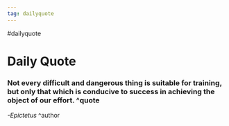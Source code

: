 ```yaml
---
tag: dailyquote
---
```


#dailyquote

# Daily Quote

### Not every difficult and dangerous thing is suitable for training, but only that which is conducive to success in achieving the object of our effort. ^quote
*-Epictetus* ^author

